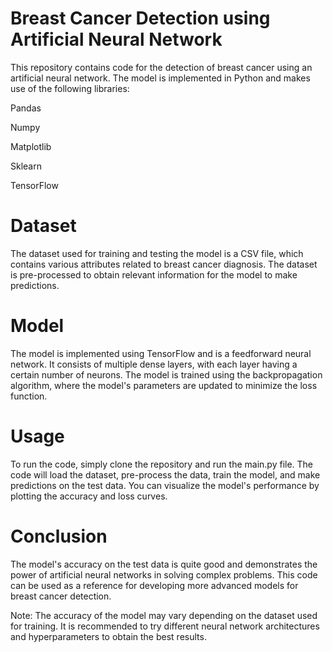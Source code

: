 # Breast Cancer Detection using Artificial Neural Network
This repository contains code for the detection of breast cancer using an artificial neural network. The model is implemented in Python and makes use of the following libraries:

Pandas

Numpy

Matplotlib

Sklearn

TensorFlow

# Dataset
The dataset used for training and testing the model is a CSV file, which contains various attributes related to breast cancer diagnosis. The dataset is pre-processed to obtain relevant information for the model to make predictions.

# Model
The model is implemented using TensorFlow and is a feedforward neural network. It consists of multiple dense layers, with each layer having a certain number of neurons. The model is trained using the backpropagation algorithm, where the model's parameters are updated to minimize the loss function.

# Usage
To run the code, simply clone the repository and run the main.py file. The code will load the dataset, pre-process the data, train the model, and make predictions on the test data. You can visualize the model's performance by plotting the accuracy and loss curves.

# Conclusion
The model's accuracy on the test data is quite good and demonstrates the power of artificial neural networks in solving complex problems. This code can be used as a reference for developing more advanced models for breast cancer detection.

Note: The accuracy of the model may vary depending on the dataset used for training. It is recommended to try different neural network architectures and hyperparameters to obtain the best results.
